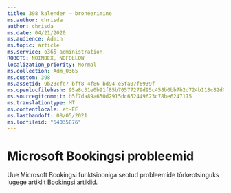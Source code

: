 ```yaml
---
title: 398 kalender – broneerimine
ms.author: chrisda
author: chrisda
ms.date: 04/21/2020
ms.audience: Admin
ms.topic: article
ms.service: o365-administration
ROBOTS: NOINDEX, NOFOLLOW
localization_priority: Normal
ms.collection: Adm_O365
ms.custom: 398
ms.assetid: 9b23cfd7-bff8-4f86-bd94-e5fa07f6939f
ms.openlocfilehash: 95a8c31e0b91f85b70577279d95c458b0bb7b2d724b118c82d09fe96f09f78d2
ms.sourcegitcommit: b5f7da89a650d2915dc652449623c78be6247175
ms.translationtype: MT
ms.contentlocale: et-EE
ms.lasthandoff: 08/05/2021
ms.locfileid: "54035876"
---
```

# <a name="issues-with-microsoft-bookings"></a>Microsoft Bookingsi probleemid

Uue Microsoft Bookingsi funktsiooniga seotud probleemide tõrkeotsinguks lugege artiklit [Bookingsi artiklid.](https://docs.microsoft.com/microsoft-365/bookings/bookings-faq)
